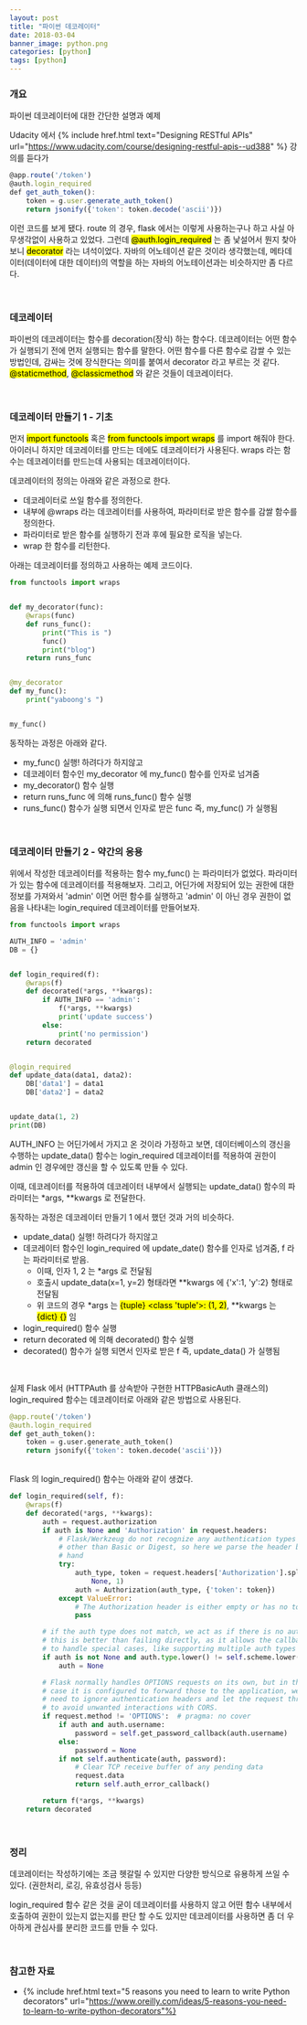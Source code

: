 ```yaml
---
layout: post
title: "파이썬 데코레이터"
date: 2018-03-04
banner_image: python.png
categories: [python]
tags: [python]
---
```


### 개요
파이썬 데코레이터에 대한 간단한 설명과 예제
<!--more-->

Udacity 에서 {% include href.html text="Designing RESTful APIs" url="https://www.udacity.com/course/designing-restful-apis--ud388" %}
강의를 듣다가  
```javascript
@app.route('/token')
@auth.login_required
def get_auth_token():
    token = g.user.generate_auth_token()
    return jsonify({'token': token.decode('ascii')})
```

이런 코드를 보게 됐다. route 의 경우, flask 에서는 이렇게 사용하는구나 하고 사실 아무생각없이 사용하고 있었다.
그런데 <mark>@auth.login_required</mark> 는 좀 낯설어서 뭔지 찾아보니 <mark>decorator</mark> 라는 녀석이었다.
자바의 어노테이션 같은 것이라 생각했는데, 메타데이터(데이터에 대한 데이터)의 역할을 하는 자바의 어노테이션과는 비슷하지만 좀 다르다.

<br/>


### 데코레이터
파이썬의 데코레이터는 함수를 decoration(장식) 하는 함수다. 
데코레이터는 어떤 함수가 실행되기 전에 먼저 실행되는 함수를 말한다.
어떤 함수를 다른 함수로 감쌀 수 있는 방법인데, 감싸는 것에 장식한다는 의미를 붙여서 decorator 라고 부르는 것 같다.
<mark>@staticmethod</mark>, <mark>@classicmethod</mark> 와 같은 것들이 데코레이터다.

<br/>

### 데코레이터 만들기 1 - 기초
먼저 <mark>import functools</mark> 혹은 <mark>from functools import wraps</mark> 를 import 해줘야 한다.
아이러니 하지만 데코레이터를 만드는 데에도 데코레이터가 사용된다.
wraps 라는 함수는 데코레이터를 만드는데 사용되는 데코레이터이다.

데코레이터의 정의는 아래와 같은 과정으로 한다.
* 데코레이터로 쓰일 함수를 정의한다.
* 내부에 @wraps 라는 데코레이터를 사용하여, 파라미터로 받은 함수를 감쌀 함수를 정의한다.
* 파라미터로 받은 함수를 실행하기 전과 후에 필요한 로직을 넣는다.
* wrap 한 함수를 리턴한다.

아래는 데코레이터를 정의하고 사용하는 예제 코드이다.
```python
from functools import wraps


def my_decorator(func):
    @wraps(func)
    def runs_func():
        print("This is ")
        func()
        print("blog")
    return runs_func


@my_decorator
def my_func():
    print("yaboong's ")


my_func()
```

동작하는 과정은 아래와 같다.
* my_func() 실행! 하려다가 하지않고
* 데코레이터 함수인 my_decorator 에 my_func() 함수를 인자로 넘겨줌
* my_decorator() 함수 실행
* return runs_func 에 의해 runs_func() 함수 실행
* runs_func() 함수가 실행 되면서 인자로 받은 func 즉, my_func() 가 실행됨


<br/>

### 데코레이터 만들기 2 - 약간의 응용
위에서 작성한 데코레이터를 적용하는 함수 my_func() 는 파라미터가 없었다. 파라미터가 있는 함수에 데코레이터를 적용해보자.
그리고, 어딘가에 저장되어 있는 권한에 대한 정보를 가져와서 'admin' 이면 어떤 함수를 실행하고 'admin' 이 아닌 경우 권한이 없음을 나타내는
login_required 데코레이터를 만들어보자.

```python
from functools import wraps

AUTH_INFO = 'admin'
DB = {}


def login_required(f):
    @wraps(f)
    def decorated(*args, **kwargs):
        if AUTH_INFO == 'admin':
            f(*args, **kwargs)
            print('update success')
        else:
            print('no permission')
    return decorated


@login_required
def update_data(data1, data2):
    DB['data1'] = data1
    DB['data2'] = data2


update_data(1, 2)
print(DB)
```

AUTH_INFO 는 어딘가에서 가지고 온 것이라 가정하고 보면, 데이터베이스의 갱신을 수행하는 update_data() 함수는 login_required 데코레이터를 적용하여
권한이 admin 인 경우에만 갱신을 할 수 있도록 만들 수 있다.

이때, 데코레이터를 적용하여 데코레이터 내부에서 실행되는 update_data() 함수의 파라미터는 *args, **kwargs 로 전달한다.

동작하는 과정은 데코레이터 만들기 1 에서 했던 것과 거의 비슷하다.
* update_data() 실행! 하려다가 하지않고
* 데코레이터 함수인 login_required 에 update_date() 함수를 인자로 넘겨줌, f 라는 파라미터로 받음.
    * 이때, 인자 1, 2 는 *args 로 전달됨
    * 호출시 update_data(x=1, y=2) 형태라면 **kwargs 에 {'x':1, 'y':2} 형태로 전달됨
    * 위 코드의 경우 *args 는 <mark>{tuple} <class 'tuple'>: (1, 2)</mark>, **kwargs 는 <mark>{dict} {}</mark> 임 
* login_required() 함수 실행
* return decorated 에 의해 decorated() 함수 실행
* decorated() 함수가 실행 되면서 인자로 받은 f 즉, update_data() 가 실행됨

<br/>

실제 Flask 에서 (HTTPAuth 를 상속받아 구현한 HTTPBasicAuth 클래스의) login_required 함수는 데코레이터로 아래와 같은 방법으로 사용된다.
```python
@app.route('/token')
@auth.login_required
def get_auth_token():
    token = g.user.generate_auth_token()
    return jsonify({'token': token.decode('ascii')})
```

<br/>
Flask 의 login_required() 함수는 아래와 같이 생겼다.

```python
def login_required(self, f):
    @wraps(f)
    def decorated(*args, **kwargs):
        auth = request.authorization
        if auth is None and 'Authorization' in request.headers:
            # Flask/Werkzeug do not recognize any authentication types
            # other than Basic or Digest, so here we parse the header by
            # hand
            try:
                auth_type, token = request.headers['Authorization'].split(
                    None, 1)
                auth = Authorization(auth_type, {'token': token})
            except ValueError:
                # The Authorization header is either empty or has no token
                pass

        # if the auth type does not match, we act as if there is no auth
        # this is better than failing directly, as it allows the callback
        # to handle special cases, like supporting multiple auth types
        if auth is not None and auth.type.lower() != self.scheme.lower():
            auth = None

        # Flask normally handles OPTIONS requests on its own, but in the
        # case it is configured to forward those to the application, we
        # need to ignore authentication headers and let the request through
        # to avoid unwanted interactions with CORS.
        if request.method != 'OPTIONS':  # pragma: no cover
            if auth and auth.username:
                password = self.get_password_callback(auth.username)
            else:
                password = None
            if not self.authenticate(auth, password):
                # Clear TCP receive buffer of any pending data
                request.data
                return self.auth_error_callback()

        return f(*args, **kwargs)
    return decorated
```

<br/>

### 정리
데코레이터는 작성하기에는 조금 헷갈릴 수 있지만 다양한 방식으로 유용하게 쓰일 수 있다. (권한처리, 로깅, 유효성검사 등등)

login_required 함수 같은 것을 굳이 데코레이터를 사용하지 않고 어떤 함수 내부에서 호출하여 권한이 있는지 없는지를 판단 할 수도 있지만
데코레이터를 사용하면 좀 더 우아하게 관심사를 분리한 코드를 만들 수 있다.

<br/>


### 참고한 자료
* {% include href.html text="5 reasons you need to learn to write Python decorators" url="https://www.oreilly.com/ideas/5-reasons-you-need-to-learn-to-write-python-decorators"%}


 